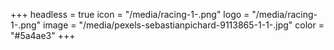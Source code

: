 +++
headless = true
icon = "/media/racing-1-.png"
logo = "/media/racing-1-.png"
image = "/media/pexels-sebastianpichard-9113865-1-1-.jpg"
color = "#5a4ae3"
+++
